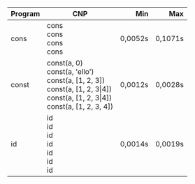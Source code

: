 Program | CNP | Min | Max
--- | --- | ---: | ---:
cons | cons<br/>cons<br/>cons<br/>cons | 0,0052s | 0,1071s
const | const(a, 0)<br/>const(a, 'ello')<br/>const(a, [1, 2, 3])<br/>const(a, [1, 2, 3\|4])<br/>const(a, [1, 2, 3\|4])<br/>const(a, [1, 2, 3, 4]) | 0,0012s | 0,0028s
id | id<br/>id<br/>id<br/>id<br/>id<br/>id<br/>id | 0,0014s | 0,0019s
